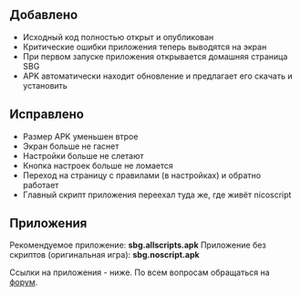 ## Добавлено

- Исходный код полностью открыт и опубликован
- Критические ошибки приложения теперь выводятся на экран
- При первом запуске приложения открывается домашняя страница SBG
- APK автоматически находит обновление и предлагает его скачать и установить

## Исправлено

- Размер APK уменьшен втрое
- Экран больше не гаснет
- Настройки больше не слетают
- Кнопка настроек больше не ломается
- Переход на страницу с правилами (в настройках) и обратно работает
- Главный скрипт приложения переехал туда же, где живёт nicoscript

## Приложения

Рекомендуемое приложение: __sbg.allscripts.apk__
Приложение без скриптов (оригинальная игра): __sbg.noscript.apk__

Ссылки на приложения - ниже.
По всем вопросам обращаться на [форум](https://t.me/sbg_forum/91670/127106).
